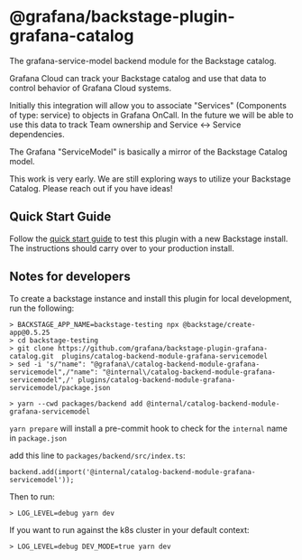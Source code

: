 # @grafana/backstage-plugin-grafana-catalog

The grafana-service-model backend module for the Backstage catalog.

Grafana Cloud can track your Backstage catalog and use that data to control behavior of Grafana Cloud systems.

Initially this integration will allow you to associate "Services" (Components of type: service) to objects in Grafana OnCall. In the future we will be able to use this data to track Team ownership and Service <-> Service dependencies.

The Grafana "ServiceModel" is basically a mirror of the Backstage Catalog model.

This work is very early. We are still exploring ways to utilize your Backstage Catalog. Please reach out if you have ideas!

## Quick Start Guide

Follow the [quick start guide](docs/quickstart.md) to test this plugin with a new Backstage install. The instructions should carry over to your production install.

## Notes for developers

To create a backstage instance and install this plugin for local development, run the following:

```
> BACKSTAGE_APP_NAME=backstage-testing npx @backstage/create-app@0.5.25
> cd backstage-testing
> git clone https://github.com/grafana/backstage-plugin-grafana-catalog.git  plugins/catalog-backend-module-grafana-servicemodel
> sed -i 's/"name": "@grafana\/catalog-backend-module-grafana-servicemodel",/"name": "@internal\/catalog-backend-module-grafana-servicemodel",/' plugins/catalog-backend-module-grafana-servicemodel/package.json

> yarn --cwd packages/backend add @internal/catalog-backend-module-grafana-servicemodel
```

`yarn prepare` will install a pre-commit hook to check for the `internal` name in `package.json`

add this line to `packages/backend/src/index.ts`:

```
backend.add(import('@internal/catalog-backend-module-grafana-servicemodel'));
```

Then to run:

```
> LOG_LEVEL=debug yarn dev
```

If you want to run against the k8s cluster in your default context:

```
> LOG_LEVEL=debug DEV_MODE=true yarn dev

```

